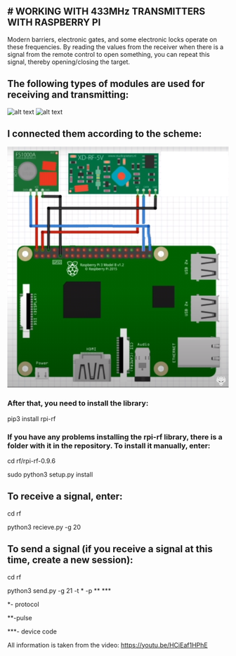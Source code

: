 <h2># WORKING WITH 433MHz TRANSMITTERS WITH RASPBERRY PI</h2>

Modern barriers, electronic gates, and some electronic locks operate on these frequencies. By reading the values from the receiver when there is a signal from the remote control to open something, you can repeat this signal, thereby opening/closing the target.

<h2>The following types of modules are used for receiving and transmitting:</h2>

![alt text](https://static-sl.insales.ru/images/products/1/1171/141264019/1070.jpg)
![alt text](https://ae01.alicdn.com/kf/HTB1day5aULrK1Rjy1zbq6AenFXa6/QIACHIP-433-Mhz.jpg)

<h2>I connected them according to the scheme:</h2>

![alt text](https://github.com/EternalB-1/rf/blob/master/img/Screenshot_1.png?raw=true)

<h3>After that, you need to install the library:</h3>

pip3 install rpi-rf

<h3>If you have any problems installing the rpi-rf library, there is a folder with it in the repository. To install it manually, enter:</h3>

cd rf/rpi-rf-0.9.6

sudo python3 setup.py install

<h2>To receive a signal, enter:</h2>

cd rf

python3 recieve.py -g 20

<h2>To send a signal (if you receive a signal at this time, create a new session):</h2>

cd rf

python3 send.py -g 21 -t * -p ** ***

*- protocol

**-pulse

***- device code



All information is taken from the video: https://youtu.be/HCiEaf1HPhE
